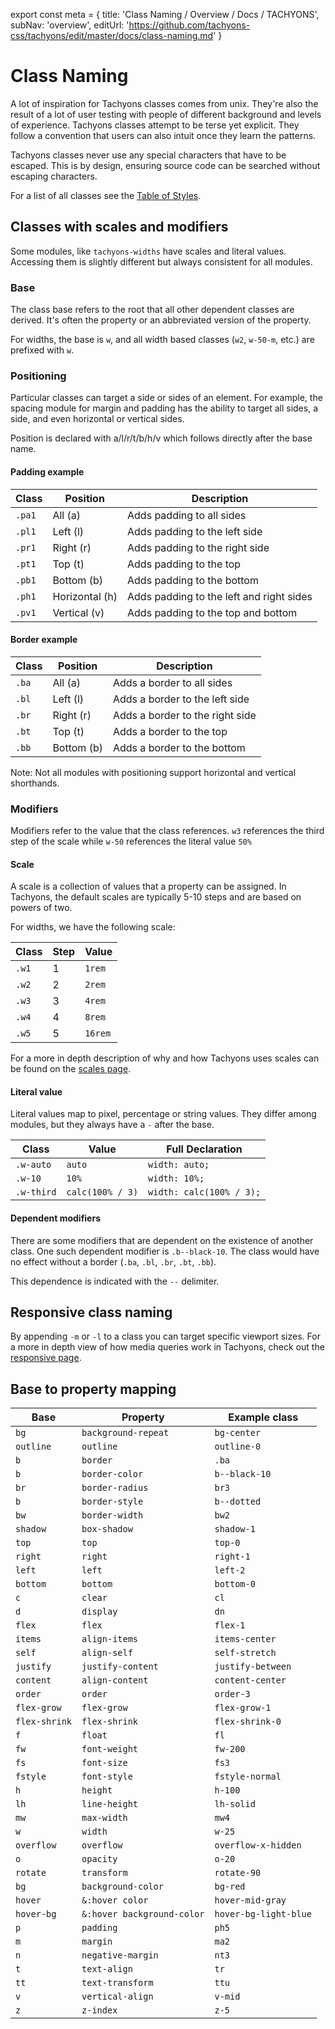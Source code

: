 export const meta = {
  title: 'Class Naming / Overview / Docs / TACHYONS',
  subNav: 'overview',
  editUrl: 'https://github.com/tachyons-css/tachyons/edit/master/docs/class-naming.md'
}

# Class Naming

A lot of inspiration for Tachyons classes comes from unix.
They're also the result of a lot of user testing with people of different background and levels of experience.
Tachyons classes attempt to be terse yet explicit.
They follow a convention that users can also intuit once they learn the patterns.

Tachyons classes never use any special characters that have to be escaped.
This is by design, ensuring source code can be searched without escaping characters.

For a list of all classes see the [Table of Styles](table-of-styles.md).

## Classes with scales and modifiers

Some modules, like `tachyons-widths` have scales and literal values.
Accessing them is slightly different but always consistent for all modules.

### Base

The class base refers to the root that all other dependent classes are derived.
It's often the property or an abbreviated version of the property.

For widths, the base is `w`, and all width based classes (`w2`, `w-50-m`, etc.) are prefixed with `w`.

### Positioning

Particular classes can target a side or sides of an element.
For example, the spacing module for margin and padding has the ability to target all sides, a side, and even horizontal or vertical sides.

Position is declared with a/l/r/t/b/h/v which follows directly after the base name.

#### Padding example

Class | Position | Description
----- | -------- | -----------
`.pa1` | All (a) | Adds padding to all sides
`.pl1` | Left (l) | Adds padding to the left side
`.pr1` | Right (r) | Adds padding to the right side
`.pt1` | Top (t) | Adds padding to the top
`.pb1` | Bottom (b) | Adds padding to the bottom
`.ph1` | Horizontal (h) | Adds padding to the left and right sides
`.pv1` | Vertical (v) | Adds padding to the top and bottom

#### Border example

Class | Position | Description
----- | -------- | -----------
`.ba` | All (a) | Adds a border to all sides
`.bl` | Left (l) | Adds a border to the left side
`.br` | Right (r) | Adds a border to the right side
`.bt` | Top (t) | Adds a border to the top
`.bb` | Bottom (b) | Adds a border to the bottom

Note: Not all modules with positioning support horizontal and vertical shorthands.

### Modifiers

Modifiers refer to the value that the class references.
`w3` references the third step of the scale while `w-50` references the literal value `50%`

#### Scale

A scale is a collection of values that a property can be assigned.
In Tachyons, the default scales are typically 5-10 steps and are based on powers of two.

For widths, we have the following scale:

Class | Step | Value
----- | ---- | -----
`.w1` | 1 | `1rem`
`.w2` | 2 | `2rem`
`.w3` | 3 | `4rem`
`.w4` | 4 | `8rem`
`.w5` | 5 | `16rem`

For a more in depth description of why and how Tachyons uses scales can be found on the [scales page](scales.md).

#### Literal value

Literal values map to pixel, percentage or string values.
They differ among modules, but they always have a `-` after the base.

Class | Value | Full Declaration
----- | ----- | ----------------
`.w-auto` | `auto` | `width: auto;`
`.w-10` | `10%` | `width: 10%;`
`.w-third` | `calc(100% / 3)` | `width: calc(100% / 3);`

#### Dependent modifiers

There are some modifiers that are dependent on the existence of another class.
One such dependent modifier is `.b--black-10`.
The class would have no effect without a border (`.ba`, `.bl`, `.br`, `.bt`, `.bb`).

This dependence is indicated with the `--` delimiter.

## Responsive class naming

By appending `-m` or `-l` to a class you can target specific viewport sizes.
For a more in depth view of how media queries work in Tachyons, check out the [responsive page](responsive.md).

## Base to property mapping

Base | Property | Example class
---- | -------- | -------------
`bg` | `background-repeat` | `bg-center`
`outline` | `outline` | `outline-0`
`b` | `border` | `.ba`
`b` | `border-color` | `b--black-10`
`br` | `border-radius` | `br3`
`b` | `border-style` | `b--dotted`
`bw` | `border-width` | `bw2`
`shadow` | `box-shadow` | `shadow-1`
`top` | `top` | `top-0`
`right` | `right` | `right-1`
`left` | `left` | `left-2`
`bottom` | `bottom` | `bottom-0`
`c` | `clear` | `cl`
`d` | `display` | `dn`
`flex` | `flex` | `flex-1`
`items` | `align-items` | `items-center`
`self` | `align-self` | `self-stretch`
`justify` | `justify-content` | `justify-between`
`content` | `align-content` | `content-center`
`order` | `order` | `order-3`
`flex-grow` | `flex-grow` | `flex-grow-1`
`flex-shrink` | `flex-shrink` | `flex-shrink-0`
`f` | `float` | `fl`
`fw` | `font-weight` | `fw-200`
`fs` | `font-size` | `fs3`
`fstyle` | `font-style` | `fstyle-normal`
`h` | `height` | `h-100`
`lh` | `line-height` | `lh-solid`
`mw` | `max-width` | `mw4`
`w` | `width` | `w-25`
`overflow` | `overflow` | `overflow-x-hidden`
`o` | `opacity` | `o-20`
`rotate` | `transform` | `rotate-90`
`bg` | `background-color` | `bg-red`
`hover` | `&:hover color` | `hover-mid-gray`
`hover-bg` | `&:hover background-color` | `hover-bg-light-blue`
`p` | `padding` | `ph5`
`m` | `margin` | `ma2`
`n` | `negative-margin` | `nt3`
`t` | `text-align` | `tr`
`tt` | `text-transform` | `ttu`
`v` | `vertical-align` | `v-mid`
`z` | `z-index` | `z-5`
